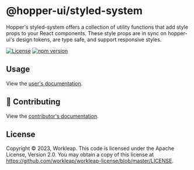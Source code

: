 # @hopper-ui/styled-system

Hopper's styled-system offers a collection of utility functions that add style props to your React components. These style props are in sync on hopper-ui's design tokens, are type safe, and support responsive styles.

[![License](https://img.shields.io/badge/License-Apache_2.0-blue.svg)](../../LICENSE)
[![npm version](https://img.shields.io/npm/v/@hopper-ui/styled-system)](https://www.npmjs.com/package/@hopper-ui/styled-system)

## Usage

View the [user's documentation](https://hopper.workleap.design/).

## 🤝 Contributing

View the [contributor's documentation](https://github.com/workleap/wl-hopper/blob/main/CONTRIBUTING.md).

## License

Copyright © 2023, Workleap. This code is licensed under the Apache License, Version 2.0. You may obtain a copy of this license at https://github.com/workleap/workleap-license/blob/master/LICENSE.
